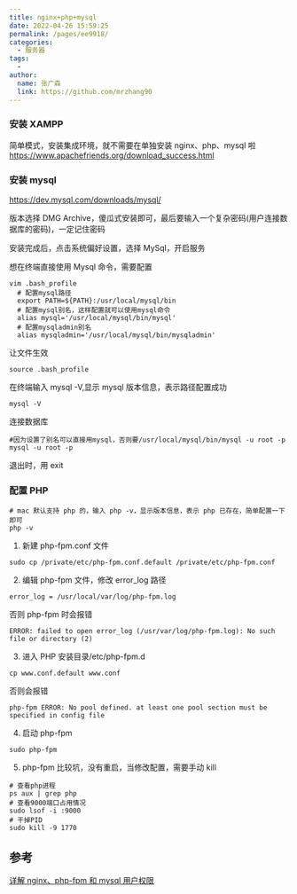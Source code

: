 ```yaml
---
title: nginx+php+mysql
date: 2022-04-26 15:59:25
permalink: /pages/ee9918/
categories:
  - 服务器
tags:
  - 
author: 
  name: 张广森
  link: https://github.com/mrzhang90
---
```

### 安装 XAMPP

简单模式，安装集成环境，就不需要在单独安装 nginx、php、mysql 啦
https://www.apachefriends.org/download_success.html

### 安装 mysql

https://dev.mysql.com/downloads/mysql/

版本选择 DMG Archive，傻瓜式安装即可，最后要输入一个复杂密码(用户连接数据库的密码)，一定记住密码

安装完成后，点击系统偏好设置，选择 MySql，开启服务

想在终端直接使用 Mysql 命令，需要配置

```
vim .bash_profile
  # 配置mysql路径
  export PATH=${PATH}:/usr/local/mysql/bin
  # 配置mysql别名，这样配置就可以使用mysql命令
  alias mysql='/usr/local/mysql/bin/mysql'
  # 配置mysqladmin别名
  alias mysqladmin='/usr/local/mysql/bin/mysqladmin'
```

让文件生效

```
source .bash_profile
```

在终端输入 mysql -V,显示 mysql 版本信息，表示路径配置成功

```
mysql -V
```

连接数据库

```
#因为设置了别名可以直接用mysql，否则要/usr/local/mysql/bin/mysql -u root -p
mysql -u root -p
```

退出时，用 exit

### 配置 PHP

```
# mac 默认支持 php 的，输入 php -v，显示版本信息，表示 php 已存在，简单配置一下即可
php -v
```

1. 新建 php-fpm.conf 文件

```
sudo cp /private/etc/php-fpm.conf.default /private/etc/php-fpm.conf
```

2. 编辑 php-fpm 文件，修改 error_log 路径

```
error_log = /usr/local/var/log/php-fpm.log
```

否则 php-fpm 时会报错

```
ERROR: failed to open error_log (/usr/var/log/php-fpm.log): No such file or directory (2)
```

3. 进入 PHP 安装目录/etc/php-fpm.d

```
cp www.conf.default www.conf
```

否则会报错

```
php-fpm ERROR: No pool defined. at least one pool section must be specified in config file
```

4. 启动 php-fpm

```
sudo php-fpm
```

5. php-fpm 比较坑，没有重启，当修改配置，需要手动 kill

```
# 查看php进程
ps aux | grep php
# 查看9000端口占用情况
sudo lsof -i :9000
# 干掉PID
sudo kill -9 1770
```

## 参考

[详解 nginx、php-fpm 和 mysql 用户权限](https://www.cnblogs.com/lamp01/p/9347822.html)
